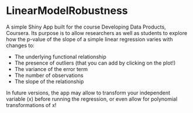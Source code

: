 # LinearModelRobustness
A simple Shiny App built for the course Developing Data Products, Coursera. Its purpose is to allow researchers as well as students to explore how the p-value of the slope of a simple linear regression varies with changes to:
- The underlying functional relationship
- The presence of outliers (that you can add by clicking on the plot!)
- The variance of the error term
- The number of observations
- The slope of the relationship

In future versions, the app may allow to transform your independent variable (x) before running the regression, or even allow for polynomial transformations of x!
